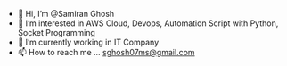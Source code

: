 - 👋 Hi, I’m @Samiran Ghosh 
- 👀 I’m interested in AWS Cloud, Devops, Automation Script with Python, Socket Programming
- 🌱 I’m currently working in IT Company
- 📫 How to reach me ... sghosh07ms@gmail.com

<!---
Samiranghosh07/Samiranghosh07 is a ✨ special ✨ repository because its `README.md` (this file) appears on your GitHub profile.
You can click the Preview link to take a look at your changes.
--->
